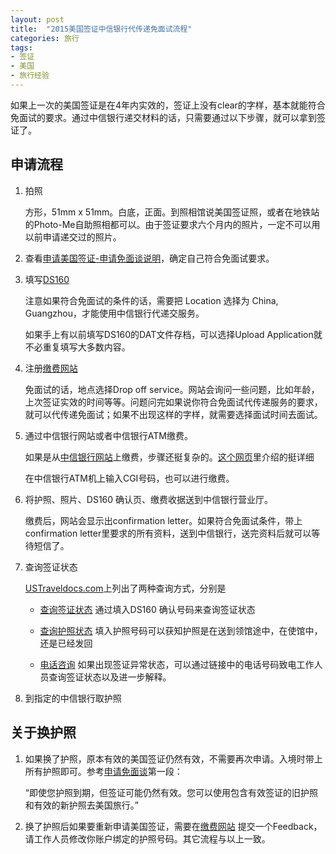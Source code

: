 ```yaml
---
layout: post
title:  "2015美国签证中信银行代传递免面试流程"
categories: 旅行
tags:
- 签证
- 美国
- 旅行经验
---
```


如果上一次的美国签证是在4年内实效的，签证上没有clear的字样，基本就能符合免面试的要求。通过中信银行递交材料的话，只需要通过以下步骤，就可以拿到签证了。

## 申请流程 ##

1. 拍照
  
    方形，51mm x 51mm。白底，正面。到照相馆说美国签证照，或者在地铁站的Photo-Me自助照相都可以。由于签证要求六个月内的照片，一定不可以用以前申请递交过的照片。

2. 查看[申请美国签证-申请免面谈说明](http://www.ustraveldocs.com/cn_zh/cn-niv-visarenew.asp)，确定自己符合免面试要求。
3. 填写[DS160](https://ceac.state.gov/genniv)

    注意如果符合免面试的条件的话，需要把 Location 选择为 China, Guangzhou，才能使用中信银行代递交服务。
    
    如果手上有以前填写DS160的DAT文件存档，可以选择Upload Application就不必重复填写大多数内容。

4. 注册[缴费网站](https://cgifederal.secure.force.com/)

    免面试的话，地点选择Drop off service。网站会询问一些问题，比如年龄，上次签证实效的时间等等。问题问完如果说你符合免面试代传递服务的要求，就可以代传递免面试；如果不出现这样的字样，就需要选择面试时间去面试。

5. 通过中信银行网站或者中信银行ATM缴费。

    如果是从[中信银行网站](https://mall.bank.ecitic.com/fmall/vi/visa-pay.html
)上缴费，步骤还挺复杂的。[这个网页](http://tigtag.com/thread-2489307-1-1.html)里介绍的挺详细

    在中信银行ATM机上输入CGI号码，也可以进行缴费。

6. 将护照、照片、DS160 确认页、缴费收据送到中信银行营业厅。

    缴费后，网站会显示出confirmation letter。如果符合免面试条件，带上confirmation letter里要求的所有资料，送到中信银行，送完资料后就可以等待短信了。

7. 查询签证状态

    [USTraveldocs.com](http://www.ustraveldocs.com/cn_zh/cn-main-contactus.asp)上列出了两种查询方式，分别是
    
    * [查询签证状态](https://ceac.state.gov/CEACStatTracker/Status.aspx) 通过填入DS160 确认号码来查询签证状态
    
    * [查询护照状态](http://www.ustraveldocs.com/cn_zh/cn-main-contactus.asp#查询护照状态) 填入护照号码可以获知护照是在送到领馆途中，在使馆中，还是已经发回

    * [电话咨询](http://www.ustraveldocs.com/cn_zh/cn-main-contactus.asp#联系信息) 如果出现签证异常状态，可以通过链接中的电话号码致电工作人员查询签证状态以及进一步解释。

8. 到指定的中信银行取护照


## 关于换护照 ##
1. 如果换了护照，原本有效的美国签证仍然有效，不需要再次申请。入境时带上所有护照即可。参考[申请免面谈](http://www.ustraveldocs.com/cn_zh/cn-niv-visarenew.asp)第一段：

    “即使您护照到期，但签证可能仍然有效。您可以使用包含有效签证的旧护照和有效的新护照去美国旅行。”

2. 换了护照后如果要重新申请美国签证，需要在[缴费网站](https://cgifederal.secure.force.com/) 提交一个Feedback，请工作人员修改你账户绑定的护照号码。其它流程与以上一致。
